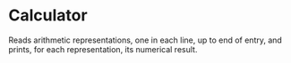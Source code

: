 # Calculator
Reads  arithmetic representations, one in each line, up to end of entry, and prints, for each representation, its numerical result.
